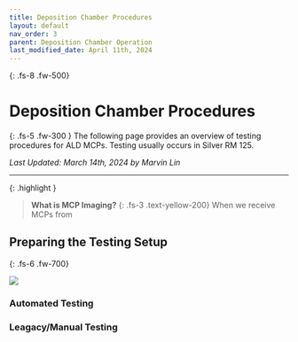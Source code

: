 ```yaml
---
title: Deposition Chamber Procedures
layout: default
nav_order: 3
parent: Deposition Chamber Operation
last_modified_date: April 11th, 2024
---
```



{: .fs-8 .fw-500}
# Deposition Chamber Procedures

{: .fs-5 .fw-300 }
The following page provides an overview of testing procedures for ALD MCPs. Testing usually occurs in Silver RM 125. 

*Last Updated: March 14th, 2024 by Marvin Lin*

---

{: .highlight }
> **What is MCP Imaging?**
> {: .fs-3 .text-yellow-200}
> When we receive MCPs from 

## Preparing the Testing Setup
{: .fs-6 .fw-700}

![](../../assets/images/small-image.jpg)

### Automated Testing



### Leagacy/Manual Testing